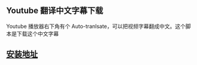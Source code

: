 ## Youtube 翻译中文字幕下载
Youtube 播放器右下角有个 Auto-tranlsate，可以把视频字幕翻成中文。这个脚本是下载这个中文字幕

## [安装地址](https://greasyfork.org/zh-CN/scripts/38941-youtube-%E7%BF%BB%E8%AF%91%E4%B8%AD%E6%96%87%E5%AD%97%E5%B9%95%E4%B8%8B%E8%BD%BD-v2)



